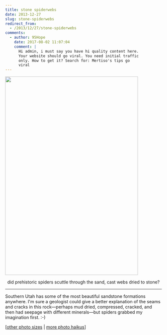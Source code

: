 ```yaml
---
title: stone spiderwebs
date: 2013-12-27
slug: stone-spiderwebs
redirect_from:
  - /2013/12/27/stone-spiderwebs
comments:
  - author: 95Hope
    date: 2017-08-02 11:07:04
    comment: |
      Hi admin, i must say you have hi quality content here.
      Your website should go viral. You need initial traffic 
      only. How to get it? Search for: Mertiso's tips go 
      viral
---
```

<a href="http://www.flickr.com/photos/daniel_hardman/5134363167/sizes/l/"><img class="aligncenter" alt="" src="http://farm2.staticflickr.com/1191/5134363167_dbb3cdbb3b_z.jpg" width="427" height="640" /></a>
<p style="text-align:center;">did prehistoric
spiders scuttle through the sand,
cast webs dried to stone?</p>


<hr />

Southern Utah has some of the most beautiful sandstone formations anywhere. I'm sure a geologist could give a better explanation of the seams and cracks in this rock—perhaps mud dried, compressed, cracked, and then had seepage with different minerals—but spiders grabbed my imagination first. :-)

[<a href="http://www.flickr.com/photos/daniel_hardman/5134363167/sizes/l/" target="_blank">other photo sizes</a> | <a href="http://sivanea.com/category/photos/">more photo haikus</a>]
